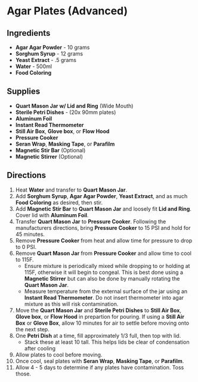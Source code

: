 # Agar Plates (Advanced)

## Ingredients
- **Agar Agar Powder** - 10 grams
- **Sorghum Syrup** - 12 grams
- **Yeast Extract** - .5 grams
- **Water** - 500ml
- **Food Coloring**

## Supplies
- **Quart Mason Jar w/ Lid and Ring** (Wide Mouth)
- **Sterile Petri Dishes** - (20x 90mm plates)
- **Aluminum Foil**
- **Instant Read Thermometer**
- **Still Air Box**, **Glove box**, or **Flow Hood**
- **Pressure Cooker**
- **Seran Wrap**, **Masking Tape**, or **Parafilm**
- **Magnetic Stir Bar** (Optional)
- **Magnetic Stirrer** (Optional)

## Directions
1. Heat **Water** and transfer to **Quart Mason Jar**.
1. Add **Sorghum Syrup**, **Agar Agar Powder**, **Yeast Extract**, and as much **Food Coloring** as desired, then stir.
1. Add **Magnetic Stir Bar** to **Quart Mason Jar** and loosely fit **Lid and Ring**. Cover lid with **Aluminum Foil**.
1. Transfer **Quart Mason Jar** to **Pressure Cooker**. Following the manufacturers directions, bring **Pressure Cooker** to 15 PSI and hold for 45 minutes.
1. Remove **Pressure Cooker** from heat and allow time for pressure to drop to 0 PSI.
1. Remove **Quart Mason Jar** from **Pressure Cooker** and allow time to cool to 115F.
    - Ensure mixture is periodically mixed while dropping to or holding at 115F, otherwise it will begin to
congeal. This is best done using a **Magnetic Stirrer** but can also be done by manually rotating the **Quart Mason Jar**.
    - Measure temperature from the external surface of the jar using an **Instant Read Thermometer**. Do not insert thermometer into agar mixture as this will risk contamination.
1. Move the **Quart Mason Jar** and **Sterile Petri Dishes** to **Still Air Box**, **Glove box**, or **Flow Hood** in prepartion for pouring. If using a **Still Air Box** or **Glove Box**, allow 10 minutes for air to settle before moving onto the next step.
1. One **Petri Dish** at a time, fill approximately 1/3 full, then top with lid.
    - Stack these at least 10 tall. This helps lids be clear of condensation after cooling
1. Allow plates to cool before moving.
1. Once cool, seal plates with **Seran Wrap**, **Masking Tape**, or **Parafilm**.
1. Allow 4 - 5 days to determine if any plates have contamination. Toss those.

